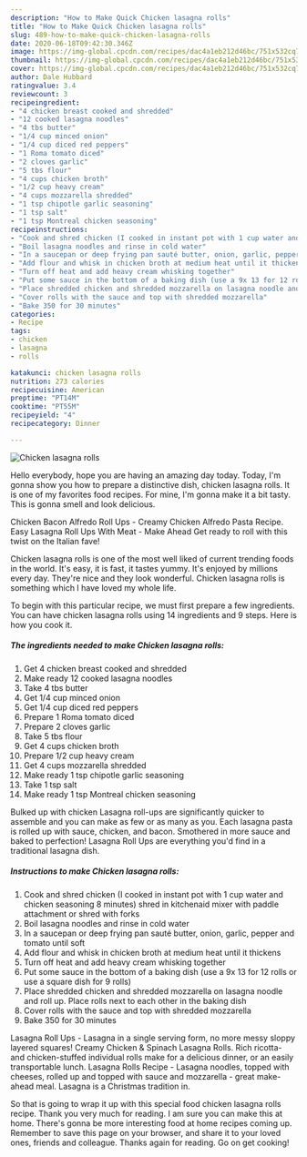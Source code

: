 ```yaml
---
description: "How to Make Quick Chicken lasagna rolls"
title: "How to Make Quick Chicken lasagna rolls"
slug: 489-how-to-make-quick-chicken-lasagna-rolls
date: 2020-06-18T09:42:30.346Z
image: https://img-global.cpcdn.com/recipes/dac4a1eb212d46bc/751x532cq70/chicken-lasagna-rolls-recipe-main-photo.jpg
thumbnail: https://img-global.cpcdn.com/recipes/dac4a1eb212d46bc/751x532cq70/chicken-lasagna-rolls-recipe-main-photo.jpg
cover: https://img-global.cpcdn.com/recipes/dac4a1eb212d46bc/751x532cq70/chicken-lasagna-rolls-recipe-main-photo.jpg
author: Dale Hubbard
ratingvalue: 3.4
reviewcount: 3
recipeingredient:
- "4 chicken breast cooked and shredded"
- "12 cooked lasagna noodles"
- "4 tbs butter"
- "1/4 cup minced onion"
- "1/4 cup diced red peppers"
- "1 Roma tomato diced"
- "2 cloves garlic"
- "5 tbs flour"
- "4 cups chicken broth"
- "1/2 cup heavy cream"
- "4 cups mozzarella shredded"
- "1 tsp chipotle garlic seasoning"
- "1 tsp salt"
- "1 tsp Montreal chicken seasoning"
recipeinstructions:
- "Cook and shred chicken (I cooked in instant pot with 1 cup water and chicken seasoning 8 minutes) shred in kitchenaid mixer with paddle attachment or shred with forks"
- "Boil lasagna noodles and rinse in cold water"
- "In a saucepan or deep frying pan sauté butter, onion, garlic, pepper and tomato until soft"
- "Add flour and whisk in chicken broth at medium heat until it thickens"
- "Turn off heat and add heavy cream whisking together"
- "Put some sauce in the bottom of a baking dish (use a 9x 13 for 12 rolls or use a square dish for 9 rolls)"
- "Place shredded chicken and shredded mozzarella on lasagna noodle and roll up. Place rolls next to each other in the baking dish"
- "Cover rolls with the sauce and top with shredded mozzarella"
- "Bake 350 for 30 minutes"
categories:
- Recipe
tags:
- chicken
- lasagna
- rolls

katakunci: chicken lasagna rolls 
nutrition: 273 calories
recipecuisine: American
preptime: "PT14M"
cooktime: "PT55M"
recipeyield: "4"
recipecategory: Dinner

---
```



![Chicken lasagna rolls](https://img-global.cpcdn.com/recipes/dac4a1eb212d46bc/751x532cq70/chicken-lasagna-rolls-recipe-main-photo.jpg)

Hello everybody, hope you are having an amazing day today. Today, I'm gonna show you how to prepare a distinctive dish, chicken lasagna rolls. It is one of my favorites food recipes. For mine, I'm gonna make it a bit tasty. This is gonna smell and look delicious.

Chicken Bacon Alfredo Roll Ups - Creamy Chicken Alfredo Pasta Recipe. Easy Lasagna Roll Ups With Meat - Make Ahead Get ready to roll with this twist on the Italian fave!

Chicken lasagna rolls is one of the most well liked of current trending foods in the world. It's easy, it is fast, it tastes yummy. It's enjoyed by millions every day. They're nice and they look wonderful. Chicken lasagna rolls is something which I have loved my whole life.


To begin with this particular recipe, we must first prepare a few ingredients. You can have chicken lasagna rolls using 14 ingredients and 9 steps. Here is how you cook it.

<!--inarticleads1-->

##### The ingredients needed to make Chicken lasagna rolls:

1. Get 4 chicken breast cooked and shredded
1. Make ready 12 cooked lasagna noodles
1. Take 4 tbs butter
1. Get 1/4 cup minced onion
1. Get 1/4 cup diced red peppers
1. Prepare 1 Roma tomato diced
1. Prepare 2 cloves garlic
1. Take 5 tbs flour
1. Get 4 cups chicken broth
1. Prepare 1/2 cup heavy cream
1. Get 4 cups mozzarella shredded
1. Make ready 1 tsp chipotle garlic seasoning
1. Take 1 tsp salt
1. Make ready 1 tsp Montreal chicken seasoning


Bulked up with chicken Lasagna roll-ups are significantly quicker to assemble and you can make as few or as many as you. Each lasagna pasta is rolled up with sauce, chicken, and bacon. Smothered in more sauce and baked to perfection! Lasagna Roll Ups are everything you&#39;d find in a traditional lasagna dish. 

<!--inarticleads2-->

##### Instructions to make Chicken lasagna rolls:

1. Cook and shred chicken (I cooked in instant pot with 1 cup water and chicken seasoning 8 minutes) shred in kitchenaid mixer with paddle attachment or shred with forks
1. Boil lasagna noodles and rinse in cold water
1. In a saucepan or deep frying pan sauté butter, onion, garlic, pepper and tomato until soft
1. Add flour and whisk in chicken broth at medium heat until it thickens
1. Turn off heat and add heavy cream whisking together
1. Put some sauce in the bottom of a baking dish (use a 9x 13 for 12 rolls or use a square dish for 9 rolls)
1. Place shredded chicken and shredded mozzarella on lasagna noodle and roll up. Place rolls next to each other in the baking dish
1. Cover rolls with the sauce and top with shredded mozzarella
1. Bake 350 for 30 minutes


Lasagna Roll Ups - Lasagna in a single serving form, no more messy sloppy layered squares! Creamy Chicken &amp; Spinach Lasagna Rolls. Rich ricotta- and chicken-stuffed individual rolls make for a delicious dinner, or an easily transportable lunch. Lasagna Rolls Recipe - Lasagna noodles, topped with cheeses, rolled up and topped with sauce and mozzarella - great make-ahead meal. Lasagna is a Christmas tradition in. 

So that is going to wrap it up with this special food chicken lasagna rolls recipe. Thank you very much for reading. I am sure you can make this at home. There's gonna be more interesting food at home recipes coming up. Remember to save this page on your browser, and share it to your loved ones, friends and colleague. Thanks again for reading. Go on get cooking!

